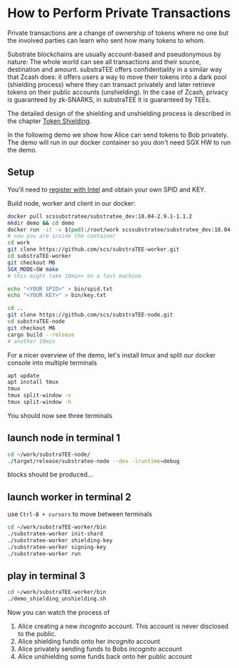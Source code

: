 # How to Perform Private Transactions

Private transactions are a change of ownership of tokens where no one but the involved parties can learn who sent how many tokens to whom.

Substrate blockchains are usually account-based and pseudonymous by nature: The whole world can see all transactions and their source, destination and amount. substraTEE offers confidentiality in a similar way that Zcash does: it offers users a way to move their tokens into a dark pool (shielding process) where they can transact privately and later retrieve tokens on their public accounts (unshielding). In the case of Zcash, privacy is guaranteed by zk-SNARKS, in substraTEE it is guaranteed by TEEs.

The detailed design of the shielding and unshielding process is described in the chapter [Token Shielding](./token_shielding.md).

In the following demo we show how Alice can send tokens to Bob privately. The demo will run in our docker container so you don't need SGX HW to run the demo.

## Setup

You'll need to [register with Intel](./howto_worker.md#intel-sgx-development-and-production-commercial-license) and obtain your own SPID and KEY.

Build node, worker and client in our docker:

```bash
docker pull scssubstratee/substratee_dev:18.04-2.9.1-1.1.2
mkdir demo && cd demo
docker run -it -v $(pwd):/root/work scssubstratee/substratee_dev:18.04-2.9.1-1.1.2 /bin/bash
# now you are inside the container
cd work
git clone https://github.com/scs/substraTEE-worker.git
cd substraTEE-worker
git checkout M6
SGX_MODE=SW make
# this might take 10min+ on a fast machine

echo "<YOUR SPID>" > bin/spid.txt
echo "<YOUR KEY>" > bin/key.txt

cd ..
git clone https://github.com/scs/substraTEE-node.git
cd substraTEE-node
git checkout M6
cargo build --release
# another 10min
```

For a nicer overview of the demo, let's install tmux and split our docker console into multiple terminals

```bash
apt update
apt install tmux
tmux
tmux split-window -v
tmux split-window -h
```

You should now see three terminals

## launch node in terminal 1

```bash
cd ~/work/substraTEE-node/
./target/release/substratee-node --dev -lruntime=debug
```

blocks should be produced...

## launch worker in terminal 2

use `Ctrl-B + cursors` to move between terminals

```bash
cd ~/work/substraTEE-worker/bin
./substratee-worker init-shard
./substratee-worker shielding-key
./substratee-worker signing-key
./substratee-worker run
```

## play in terminal 3

```bash
cd ~/work/substraTEE-worker/bin
./demo_shielding_unshielding.sh
```

Now you can watch the process of

1. Alice creating a new *incognito* account. This account is never disclosed to the public.
2. Alice shielding funds onto her *incognito* account
3. Alice privately sending funds to Bobs *incognito* account
4. Alice unshielding some funds back onto her public account
